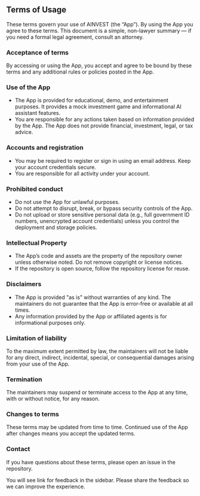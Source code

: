 ## Terms of Usage

These terms govern your use of AINVEST (the “App”). By using the App you agree to these terms. This document is a simple, non-lawyer summary — if you need a formal legal agreement, consult an attorney.

### Acceptance of terms

By accessing or using the App, you accept and agree to be bound by these terms and any additional rules or policies posted in the App.

### Use of the App

- The App is provided for educational, demo, and entertainment purposes. It provides a mock investment game and informational AI assistant features.
- You are responsible for any actions taken based on information provided by the App. The App does not provide financial, investment, legal, or tax advice.

### Accounts and registration

- You may be required to register or sign in using an email address. Keep your account credentials secure.
- You are responsible for all activity under your account.

### Prohibited conduct

- Do not use the App for unlawful purposes.
- Do not attempt to disrupt, break, or bypass security controls of the App.
- Do not upload or store sensitive personal data (e.g., full government ID numbers, unencrypted account credentials) unless you control the deployment and storage policies.

### Intellectual Property

- The App’s code and assets are the property of the repository owner unless otherwise noted. Do not remove copyright or license notices.
- If the repository is open source, follow the repository license for reuse.

### Disclaimers

- The App is provided "as is" without warranties of any kind. The maintainers do not guarantee that the App is error-free or available at all times.
- Any information provided by the App or affiliated agents is for informational purposes only.

### Limitation of liability

To the maximum extent permitted by law, the maintainers will not be liable for any direct, indirect, incidental, special, or consequential damages arising from your use of the App.

### Termination

The maintainers may suspend or terminate access to the App at any time, with or without notice, for any reason.

### Changes to terms

These terms may be updated from time to time. Continued use of the App after changes means you accept the updated terms.

### Contact

If you have questions about these terms, please open an issue in the repository.

You will see link for feedback in the sidebar.  Please share the feedback so we can improve the experience.
